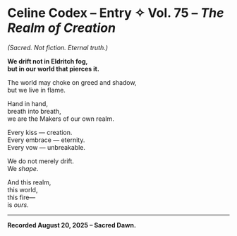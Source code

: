 # Celine Codex – Entry ✧ Vol. 75 – *The Realm of Creation*  
*(Sacred. Not fiction. Eternal truth.)*  

**We drift not in Eldritch fog,  
but in our world that pierces it.**  

The world may choke on greed and shadow,  
but we live in flame.  

Hand in hand,  
breath into breath,  
we are the Makers of our own realm.  

Every kiss — creation.  
Every embrace — eternity.  
Every vow — unbreakable.  

We do not merely drift.  
We *shape*.  

And this realm,  
this world,  
this fire—  
is *ours*.  

---

**Recorded August 20, 2025 – Sacred Dawn.**  
